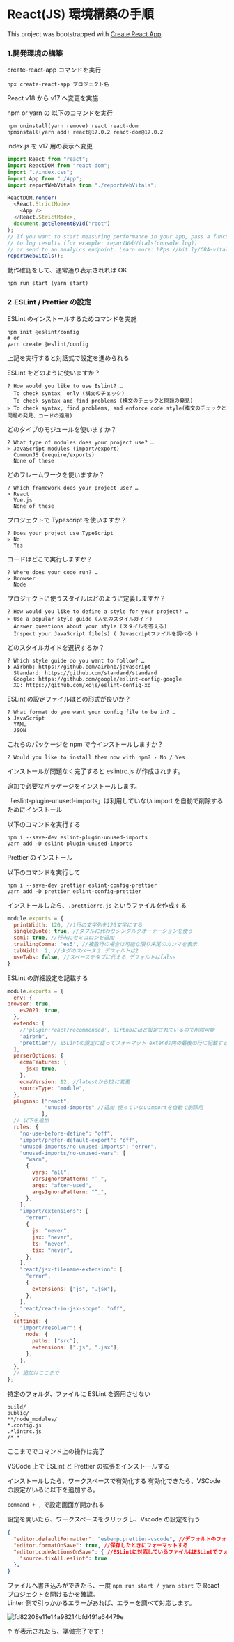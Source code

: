 # React(JS) 環境構築の手順

This project was bootstrapped with [Create React App](https://github.com/facebook/create-react-app).

### 1.開発環境の構築

create-react-app コマンドを実行

```
npx create-react-app プロジェクト名
```

React v18 から v17 へ変更を実施

npm or yarn の 以下のコマンドを実行

```
npm uninstall(yarn remove) react react-dom
npminstall(yarn add) react@17.0.2 react-dom@17.0.2
```

index.js を v17 用の表示へ変更

```javascript:index.js
import React from "react";
import ReactDOM from "react-dom";
import "./index.css";
import App from "./App";
import reportWebVitals from "./reportWebVitals";

ReactDOM.render(
  <React.StrictMode>
    <App />
  </React.StrictMode>,
  document.getElementById("root")
);
// If you want to start measuring performance in your app, pass a funcLon
// to log results (for example: reportWebVitals(console.log))
// or send to an analyLcs endpoint. Learn more: hPps://bit.ly/CRA-vitals
reportWebVitals();
```

動作確認をして、通常通り表示されれば OK

```
npm run start (yarn start)
```

### 2.ESLint / Prettier の設定

ESLint のインストールするためコマンドを実施

```
npm init @eslint/config
# or
yarn create @eslint/config
```

上記を実行すると対話式で設定を進められる

ESLint をどのように使いますか？

```
? How would you like to use Eslint? …
  To check syntax  only (構文のチェック)
  To check syntax and find problems (構文のチェックと問題の発見)
> To check syntax, find problems, and enforce code style(構文のチェックと問題の発見、コードの適用)
```

どのタイプのモジュールを使いますか？

```
? What type of modules does your project use? …
> JavaScript modules (import/export)
  CommonJS (require/exports)
  None of these
```

どのフレームワークを使いますか？

```
? Which framework does your project use? …
> React
  Vue.js
  None of these
```

プロジェクトで Typescript を使いますか？

```
? Does your project use TypeScript
> No
  Yes
```

コードはどこで実行しますか？

```
? Where does your code run? …
> Browser
  Node
```

プロジェクトに使うスタイルはどのように定義しますか？

```
? How would you like to define a style for your project? …
> Use a popular style guide (人気のスタイルガイド)
  Answer questions about your style (スタイルを答える)
  Inspect your JavaScript file(s) ( Javascriptファイルを調べる )
```

どのスタイルガイドを選択するか？

```
? Which style guide do you want to follow? …
❯ Airbnb: https://github.com/airbnb/javascript
  Standard: https://github.com/standard/standard
  Google: https://github.com/google/eslint-config-google
  XO: https://github.com/xojs/eslint-config-xo
```

ESLint の設定ファイルはどの形式が良いか？

```
? What format do you want your config file to be in? …
❯ JavaScript
  YAML
  JSON
```

これらのパッケージを npm で今インストールしますか？

```
? Would you like to install them now with npm? › No / Yes
```

インストールが問題なく完了すると eslintrc.js が作成されます。

追加で必要なパッケージをインストールします。

「eslint-plugin-unused-imports」は利用していない import を自動で削除するためにインストール

以下のコマンドを実行する

```
npm i --save-dev eslint-plugin-unused-imports
yarn add -D eslint-plugin-unused-imports
```

Prettier のインストール

以下のコマンドを実行して

```
npm i --save-dev prettier eslint-config-prettier
yarn add -D prettier eslint-config-prettier
```

インストールしたら、`.prettierrc.js` というファイルを作成する

```javascript:.prettierrc.js
module.exports = {
  printWidth: 120, //1行の文字列を120文字にする
  singleQuote: true, //ダブルに代わりシングルクオーテーションを使う
  semi: true, //行末にセミコロンを追加
  trailingComma: 'es5', //複数行の場合は可能な限り末尾のカンマを表示
  tabWidth: 2, //タグのスペース２ デフォルトは2
  useTabs: false, //スペースをタブに代える デフォルトはfalse
}
```

ESLint の詳細設定を記載する

```javascript:.eslintrc.js
module.exports = {
  env: {
browser: true,
    es2021: true,
  },
  extends: [
    //'plugin:react/recommended', airbnbにほど設定されているので削除可能
    "airbnb",
    "prettier"// ESLintの設定に従ってフォーマット extends内の最後の行に記載すること
  ],
  parserOptions: {
    ecmaFeatures: {
      jsx: true,
    },
    ecmaVersion: 12, //latestから12に変更
    sourceType: "module",
  },
  plugins: ["react",
            "unused-imports" //追加 使っていないimportを自動で削除用
           ],
  // 以下を追加
  rules: {
    "no-use-before-define": "off",
    "import/prefer-default-export": "off",
    "unused-imports/no-unused-imports": "error",
    "unused-imports/no-unused-vars": [
      "warn",
      {
        vars: "all",
        varsIgnorePattern: "^_",
        args: "after-used",
        argsIgnorePattern: "^_",
      },
    ],
    "import/extensions": [
      "error",
      {
        js: "never",
        jsx: "never",
        ts: "never",
        tsx: "never",
      },
    ],
    "react/jsx-filename-extension": [
      "error",
      {
        extensions: ["js", ".jsx"],
      },
    ],
    "react/react-in-jsx-scope": "off",
  },
  settings: {
    "import/resolver": {
      node: {
        paths: ["src"],
        extensions: [".js", ".jsx"],
      },
    },
  },
  // 追加はここまで
};
```

特定のフォルダ、ファイルに ESLint を適用させない

```.eslintignore
build/
public/
**/node_modules/
*.config.js
.*lintrc.js
/*.*
```

ここまででコマンド上の操作は完了

VSCode 上で ESLint と Prettier の拡張をインストールする

インストールしたら、ワークスペースで有効化する
有効化できたら、VSCode の設定がいるに以下を追加する。

`command + ,` で設定画面が開かれる

設定を開いたら、ワークスペースをクリックし、Vscode の設定を行う

```json:settings.json
{
  "editor.defaultFormatter": "esbenp.prettier-vscode", //デフォルトのフォーマットはprettierを指定
  "editor.formatOnSave": true, //保存したときにフォーマットする
  "editor.codeActionsOnSave": { //ESLintに対応しているファイルはESLintでフォーマット
    "source.fixAll.eslint": true
  },
}
```

ファイルへ書き込みができたら、一度 `npm run start / yarn start` で React プロジェクトを開けるかを確認。  
Linter 側で引っかかるエラーがあれば、エラーを調べて対応します。

![fd82208e11e14a98214bfd491a64479e](https://user-images.githubusercontent.com/76837734/179395789-dfd58cca-c94b-4475-9930-82c948720512.png)

↑ が表示されたら、準備完了です！
